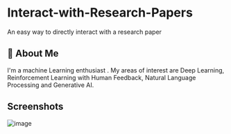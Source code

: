 # Interact-with-Research-Papers
An easy way to directly interact with a research paper 

## 🚀 About Me
I'm a machine Learning enthusiast . My areas of interest are Deep Learning, Reinforcement Learning with Human Feedback, Natural Language Processing and Generative AI.

## Screenshots
![image](https://github.com/GauravYS/Autoencoder-Applications/assets/116845183/4f0a2a42-95ce-4e93-b696-03630e9b01c2)

